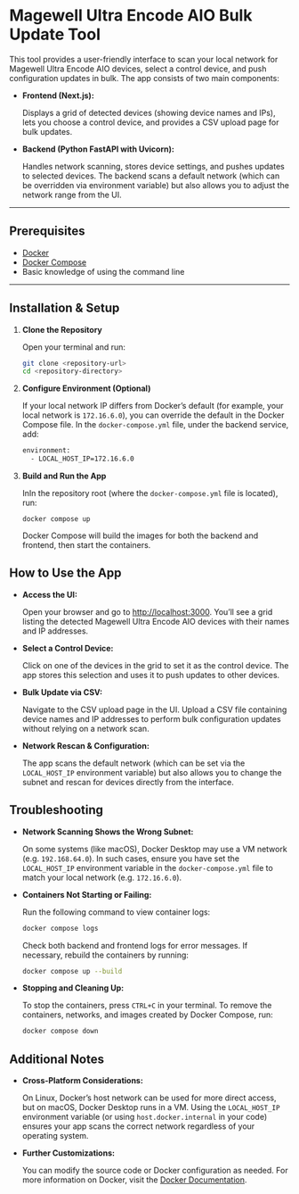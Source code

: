 # Magewell Ultra Encode AIO Bulk Update Tool

This tool provides a user-friendly interface to scan your local network for Magewell Ultra Encode AIO devices, select a control device, and push configuration updates in bulk. The app consists of two main components:

- **Frontend (Next.js):**
    
    Displays a grid of detected devices (showing device names and IPs), lets you choose a control device, and provides a CSV upload page for bulk updates.
    
- **Backend (Python FastAPI with Uvicorn):**
    
    Handles network scanning, stores device settings, and pushes updates to selected devices. The backend scans a default network (which can be overridden via environment variable) but also allows you to adjust the network range from the UI.
    

---

## Prerequisites

- [Docker](https://docs.docker.com/get-started/get-docker/)
- [Docker Compose](https://docs.docker.com/compose/)
- Basic knowledge of using the command line

---

## Installation & Setup

1. **Clone the Repository**
    
    Open your terminal and run:
    
    ```bash
    git clone <repository-url>
    cd <repository-directory>
    ```
    
2. **Configure Environment (Optional)**
    
    If your local network IP differs from Docker’s default (for example, your local network is `172.16.6.0`), you can override the default in the Docker Compose file. In the `docker-compose.yml` file, under the backend service, add:
    
    ```bash
    environment:
      - LOCAL_HOST_IP=172.16.6.0
    ```
    
3. **Build and Run the App**
    
    InIn the repository root (where the `docker-compose.yml` file is located), run:
    
    ```
    docker compose up
    ```
    
    Docker Compose will build the images for both the backend and frontend, then start the containers.
    

## How to Use the App

- **Access the UI:**
    
    Open your browser and go to [http://localhost:3000](http://localhost:3000/). You’ll see a grid listing the detected Magewell Ultra Encode AIO devices with their names and IP addresses.
    
- **Select a Control Device:**
    
    Click on one of the devices in the grid to set it as the control device. The app stores this selection and uses it to push updates to other devices.
    
- **Bulk Update via CSV:**
    
    Navigate to the CSV upload page in the UI. Upload a CSV file containing device names and IP addresses to perform bulk configuration updates without relying on a network scan.
    
- **Network Rescan & Configuration:**
    
    The app scans the default network (which can be set via the `LOCAL_HOST_IP` environment variable) but also allows you to change the subnet and rescan for devices directly from the interface.
    

## Troubleshooting

- **Network Scanning Shows the Wrong Subnet:**
    
    On some systems (like macOS), Docker Desktop may use a VM network (e.g. `192.168.64.0`). In such cases, ensure you have set the `LOCAL_HOST_IP` environment variable in the `docker-compose.yml` file to match your local network (e.g. `172.16.6.0`).
    
- **Containers Not Starting or Failing:**
    
    Run the following command to view container logs:
    
    ```bash
    docker compose logs
    ```
    
    Check both backend and frontend logs for error messages. If necessary, rebuild the containers by running:
    
    ```bash
    docker compose up --build
    ```
    
- **Stopping and Cleaning Up:**
    
    To stop the containers, press `CTRL+C` in your terminal. To remove the containers, networks, and images created by Docker Compose, run:
    
    ```bash
    docker compose down
    ```
    

## Additional Notes

- **Cross‑Platform Considerations:**
    
    On Linux, Docker’s host network can be used for more direct access, but on macOS, Docker Desktop runs in a VM. Using the `LOCAL_HOST_IP` environment variable (or using `host.docker.internal` in your code) ensures your app scans the correct network regardless of your operating system.
    
- **Further Customizations:**
    
    You can modify the source code or Docker configuration as needed. For more information on Docker, visit the [Docker Documentation](https://docs.docker.com/).
